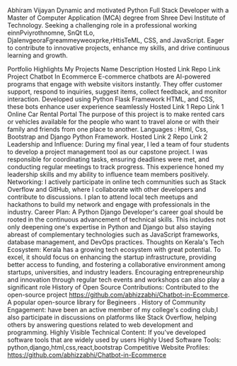 Abhiram Vijayan
Dynamic and motivated Python Full Stack Developer with a Master of Computer Application (MCA) degree from Shree Devi Institute of Technology. Seeking a challenging role in a professional working
einnPviyrothnomne, SnQt tLo, DjalenvgeoraFgreammeyweoxprke,rHtisTeML, CSS, and JavaScript. Eager to contribute to innovative projects, enhance my skills, and drive
continuous learning and growth.

Portfolio Highlights
My Projects
Name	Description	Hosted Link	Repo Link
Project Chatbot In Ecommerce
	E-commerce chatbots are AI-powered programs that engage
with website visitors instantly. They offer customer support,
respond to inquiries, suggest items, collect feedback, and
monitor interaction. Developed using Python Flask Framework
HTML, and CSS, these bots enhance user experience seamlessly	Hosted Link 1	Repo Link 1
Online Car Rental Portal	The purpose of this project is to make rented cars or vehicles
available for the people who want to travel alone or with their family
and friends from one place to another.
Languages : Html, Css, Bootstrap and Django Python Framework.	Hosted Link 2	Repo Link 2
Leadership and Influence:
During my final year, I led a team of four students to develop a project management tool as our capstone project. I was responsible for coordinating tasks, ensuring deadlines were met, and conducting regular meetings to track progress. This experience honed my leadership skills and my ability to influence team members positively.
Networking:
I actively participate in online tech communities such as Stack Overflow and GitHub, where I collaborate with other developers and contribute to discussions. I plan to attend local tech meetups and hackathons to build my network and engage with professionals in the industry.
Career Plan:
A Python Django Developer's career goal should be rooted in the continuous advancement of technical skills. This includes not only deepening one's expertise in Python and Django but also staying abreast of complementary technologies such as JavaScript frameworks, database management, and DevOps practices.
Thoughts on Kerala's Tech Ecosystem:
Kerala has a growing tech ecosystem with great potential. To excel, it should focus on enhancing the startup infrastructure, providing better access to funding, and fostering a collaborative environment among startups, universities, and industry leaders. Encouraging entrepreneurship and innovation through regular tech events and workshops can also play a significant role
History of Open Source Contributions:
Contributed to the open-source project https://github.com/abhizzabhi/Chatbot-in-Ecommerce. A popular open-source library for Begineers .
History of Community Engagement:
have been an active member of my college's coding club,I also participate in discussions on platforms like Stack Overflow, helping others by answering questions related to web development and programming.
Highly Visible Technical Content:
If you've developed software tools that are widely used by users
Highly Used Software Tools:
python,django,html,css,react,bootstrap
Competitive Website Profiles:
https://github.com/abhizzabhi/Chatbot-in-Ecommerce
